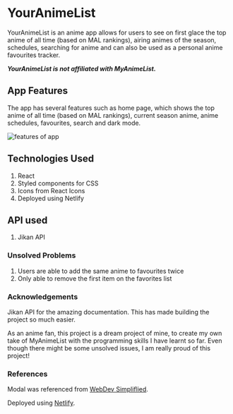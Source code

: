 # YourAnimeList

YourAnimeList is an anime app allows for users to see on first glace the top anime of all time (based on MAL rankings), airing animes of the season, schedules, searching for anime and can also be used as a personal anime favourites tracker.

**_YourAnimeList is not affiliated with MyAnimeList._**

## App Features

The app has several features such as home page, which shows the top anime of all time (based on MAL rankings), current season anime, anime schedules, favourites, search and dark mode.

![features of app](/assets/readmeimages/img.png)

## Technologies Used

1. React
2. Styled components for CSS
3. Icons from React Icons
4. Deployed using Netlify

## API used

1. Jikan API

### Unsolved Problems

1. Users are able to add the same anime to favourites twice
2. Only able to remove the first item on the favorites list

### Acknowledgements

Jikan API for the amazing documentation. This has made building the project so much easier.

As an anime fan, this project is a dream project of mine, to create my own take of MyAnimeList with the programming skills I have learnt so far. Even though there might be some unsolved issues, I am really proud of this project!

### References

Modal was referenced from [WebDev Simpliflied](https://www.youtube.com/watch?v=LyLa7dU5tp8&ab_channel=WebDevSimplified).

Deployed using [Netlify](www.netlify.com).

